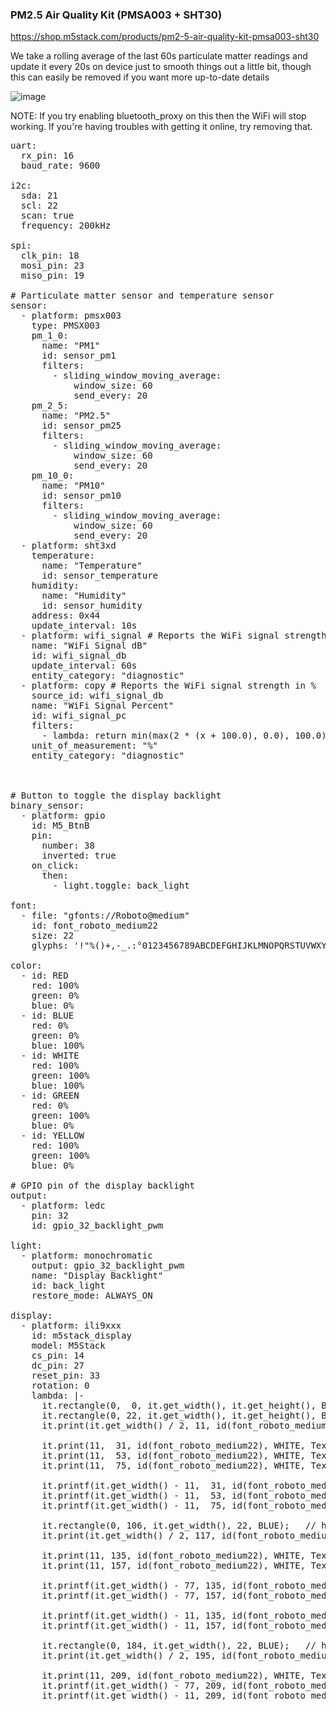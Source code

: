 ### PM2.5 Air Quality Kit (PMSA003 + SHT30)

https://shop.m5stack.com/products/pm2-5-air-quality-kit-pmsa003-sht30

We take a rolling average of the last 60s particulate matter readings and update it every 20s on device just to smooth things out a little bit, though this can easily be removed if you want more up-to-date details

![image](https://github.com/Chill-Division/M5Stack-ESPHome/assets/162461/8e2ebe1a-d089-4055-9f8b-a91212942f83)

NOTE: If you try enabling bluetooth_proxy on this then the WiFi will stop working. If you're having troubles with getting it online, try removing that.

<pre>
uart:
  rx_pin: 16
  baud_rate: 9600

i2c:
  sda: 21
  scl: 22
  scan: true
  frequency: 200kHz

spi:
  clk_pin: 18
  mosi_pin: 23
  miso_pin: 19

# Particulate matter sensor and temperature sensor
sensor:
  - platform: pmsx003
    type: PMSX003
    pm_1_0:
      name: "PM1"
      id: sensor_pm1
      filters:
        - sliding_window_moving_average:
            window_size: 60
            send_every: 20
    pm_2_5:
      name: "PM2.5"
      id: sensor_pm25
      filters:
        - sliding_window_moving_average:
            window_size: 60
            send_every: 20
    pm_10_0:
      name: "PM10"
      id: sensor_pm10
      filters:
        - sliding_window_moving_average:
            window_size: 60
            send_every: 20
  - platform: sht3xd
    temperature:
      name: "Temperature"
      id: sensor_temperature
    humidity:
      name: "Humidity"
      id: sensor_humidity
    address: 0x44
    update_interval: 10s
  - platform: wifi_signal # Reports the WiFi signal strength/RSSI in dB
    name: "WiFi Signal dB"
    id: wifi_signal_db
    update_interval: 60s
    entity_category: "diagnostic"
  - platform: copy # Reports the WiFi signal strength in %
    source_id: wifi_signal_db
    name: "WiFi Signal Percent"
    id: wifi_signal_pc
    filters:
      - lambda: return min(max(2 * (x + 100.0), 0.0), 100.0);
    unit_of_measurement: "%"
    entity_category: "diagnostic"



# Button to toggle the display backlight
binary_sensor:
  - platform: gpio
    id: M5_BtnB
    pin:
      number: 38
      inverted: true
    on_click:
      then:
        - light.toggle: back_light

font:
  - file: "gfonts://Roboto@medium"
    id: font_roboto_medium22
    size: 22
    glyphs: '!"%()+,-_.:°0123456789ABCDEFGHIJKLMNOPQRSTUVWXYZ abcdefghijklmnopqrstuvwxyz/³µ'

color:
  - id: RED
    red: 100%
    green: 0%
    blue: 0%
  - id: BLUE
    red: 0%
    green: 0%
    blue: 100%
  - id: WHITE
    red: 100%
    green: 100%
    blue: 100%
  - id: GREEN
    red: 0%
    green: 100%
    blue: 0%
  - id: YELLOW
    red: 100%
    green: 100%
    blue: 0%

# GPIO pin of the display backlight
output:
  - platform: ledc
    pin: 32
    id: gpio_32_backlight_pwm
    
light:
  - platform: monochromatic
    output: gpio_32_backlight_pwm
    name: "Display Backlight"
    id: back_light
    restore_mode: ALWAYS_ON
    
display:
  - platform: ili9xxx
    id: m5stack_display
    model: M5Stack
    cs_pin: 14
    dc_pin: 27
    reset_pin: 33
    rotation: 0
    lambda: |-
      it.rectangle(0,  0, it.get_width(), it.get_height(), BLUE);
      it.rectangle(0, 22, it.get_width(), it.get_height(), BLUE);   // header bar
      it.print(it.get_width() / 2, 11, id(font_roboto_medium22), YELLOW, TextAlign::CENTER, "Particulate matter");

      it.print(11,  31, id(font_roboto_medium22), WHITE, TextAlign::LEFT, "PM1");
      it.print(11,  53, id(font_roboto_medium22), WHITE, TextAlign::LEFT, "PM2.5");
      it.print(11,  75, id(font_roboto_medium22), WHITE, TextAlign::LEFT, "PM10");

      it.printf(it.get_width() - 11,  31, id(font_roboto_medium22), WHITE, TextAlign::RIGHT, "%.0f µg/m³", id(sensor_pm1).state);
      it.printf(it.get_width() - 11,  53, id(font_roboto_medium22), WHITE, TextAlign::RIGHT, "%.0f µg/m³", id(sensor_pm25).state);
      it.printf(it.get_width() - 11,  75, id(font_roboto_medium22), WHITE, TextAlign::RIGHT, "%.0f µg/m³", id(sensor_pm10).state);

      it.rectangle(0, 106, it.get_width(), 22, BLUE);   // header bar
      it.print(it.get_width() / 2, 117, id(font_roboto_medium22), GREEN, TextAlign::CENTER, "Environment");

      it.print(11, 135, id(font_roboto_medium22), WHITE, TextAlign::LEFT, "Temperature");
      it.print(11, 157, id(font_roboto_medium22), WHITE, TextAlign::LEFT, "Humidity");

      it.printf(it.get_width() - 77, 135, id(font_roboto_medium22), WHITE, TextAlign::RIGHT, "%.0f", id(sensor_temperature).state);
      it.printf(it.get_width() - 77, 157, id(font_roboto_medium22), WHITE, TextAlign::RIGHT, "%.0f", id(sensor_humidity).state);

      it.printf(it.get_width() - 11, 135, id(font_roboto_medium22), WHITE, TextAlign::RIGHT, "°C");
      it.printf(it.get_width() - 11, 157, id(font_roboto_medium22), WHITE, TextAlign::RIGHT, "%%");

      it.rectangle(0, 184, it.get_width(), 22, BLUE);   // header bar
      it.print(it.get_width() / 2, 195, id(font_roboto_medium22), RED, TextAlign::CENTER, "Network");

      it.print(11, 209, id(font_roboto_medium22), WHITE, TextAlign::LEFT, "WiFi Signal");
      it.printf(it.get_width() - 77, 209, id(font_roboto_medium22), WHITE, TextAlign::RIGHT, "%.0f", id(wifi_signal_pc).state);
      it.printf(it.get_width() - 11, 209, id(font_roboto_medium22), WHITE, TextAlign::RIGHT, "%%");
</pre>
